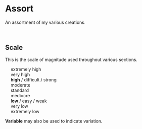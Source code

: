 # Assort

An assortment of my various creations.


<br>


## Scale

This is the scale of magnitude used throughout various sections.

&emsp; extremely high  
&emsp; very high  
&emsp; **high** / difficult / strong  
&emsp; moderate  
&emsp; standard  
&emsp; mediocre  
&emsp; **low** / easy / weak  
&emsp; very low  
&emsp; extremely low

**Variable** may also be used to indicate variation.
